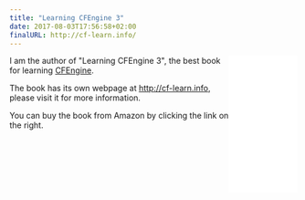 ```yaml
---
title: "Learning CFEngine 3"
date: 2017-08-03T17:56:58+02:00
finalURL: http://cf-learn.info/
---
```


<iframe style="width:120px;height:240px;float:right;" marginwidth="0" marginheight="0" scrolling="no" frameborder="0" src="//ws-na.amazon-adsystem.com/widgets/q?ServiceVersion=20070822&OneJS=1&Operation=GetAdHtml&MarketPlace=US&source=ac&ref=tf_til&ad_type=product_link&tracking_id=zzamboni-20&marketplace=amazon&region=US&placement=B07562BSWG&asins=B07562BSWG&linkId=e9ff01abacaa63e76aff40ad1a769d3a&show_border=false&link_opens_in_new_window=false&price_color=333333&title_color=0066c0&bg_color=ffffff">
    </iframe>

I am the author of "Learning CFEngine 3", the best book for learning [CFEngine](http://cfengine.com/).

The book has its own webpage at http://cf-learn.info, please visit it for more information.

You can buy the book from Amazon by clicking the link on the right.

<!--more-->

